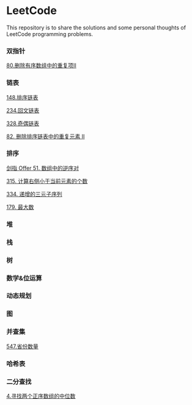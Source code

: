 # LeetCode
This repository is to share the solutions and some personal thoughts of LeetCode programming problems.

### 双指针
<a href="/80.删除有序数组中的重复项 II.md">80.删除有序数组中的重复项II</a>
### 链表
<a href="/148.排序链表.md">148.排序链表</a>

<a href="/234.回文链表.md">234.回文链表</a>

<a href="/328.奇偶链表.md">328.奇偶链表</a>

<a href="/82. 删除排序链表中的重复元素 II.md">82. 删除排序链表中的重复元素 II</a>

### 排序
<a href="/剑指 Offer 51. 数组中的逆序对.md">剑指 Offer 51. 数组中的逆序对</a>

<a href="/315. 计算右侧小于当前元素的个数.md">315. 计算右侧小于当前元素的个数</a>

<a href="/334. 递增的三元子序列.md">334. 递增的三元子序列</a>

<a href="/179. 最大数.md">179. 最大数</a>

### 堆


### 栈


### 树


### 数学&位运算


### 动态规划


### 图


### 并查集
<a href="/547.省份数量.md">547.省份数量</a>

### 哈希表


### 二分查找
<a href="/4.寻找两个正序数组的中位数.md">4.寻找两个正序数组的中位数</a>